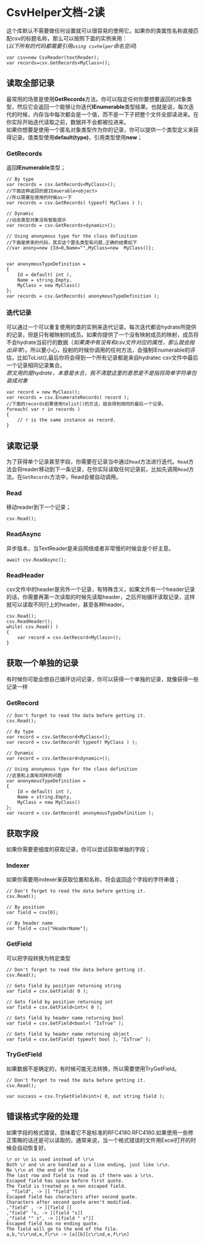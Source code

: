# CsvHelper文档-2读
这个库默认不需要做任何设置就可以很容易的使用它。如果你的类属性名称直接匹配csv的标题名称，那么可以按照下面的实例来用：  
(*以下所有的代码都需要引用```using csvhelper```命名空间*)
``` 
var csv=new CsvReader(textReader);
var records=csv.GetRecords<MyClass>();
```
## 读取全部记录
最常用的场景是使用**GetRecords**方法。你可以指定任何你要想要返回的对象类型，然后它会返回一个能够让你迭代**IEnumerable**类型结果。也就是说，每次迭代的时候，内存当中每次都会是一个值，而不是一下子把整个文件全部读进来。在你实际开始迭代读取之前，数据并不会都被拉进来。  
如果你想要是使用一个匿名对象类型作为你的记录，你可以提供一个类型定义来获得记录。值类型使用**default(type)**，引用类型使用**new**；  
### GetRecords
返回**IEnumerable**类型；  
```
// By type
var records = csv.GetRecords<MyClass>();
//下面这种返回的是IEmuerable<object>
//所以需要在使用的时候as一下
var records = csv.GetRecords( typeof( MyClass ) );

// Dynamic
//动态类型对象没有智能提示
var records = csv.GetRecords<dynamic>();

// Using anonymous type for the class definition
//下面是原来的代码，其实这个匿名类型有问题,正确的结果如下
//var anony=new {Id=0,Name="",MyClass=new  MyClass()};


var anonymousTypeDefinition =
{
    Id = default( int ),
    Name = string.Empty,
    MyClass = new MyClass()
};
var records = csv.GetRecords( anonymousTypeDefinition );
```
### 迭代记录
可以通过一个可以重复使用的类的实例来迭代记录。每次迭代都会hydrate所提供的记录，但是只有被映射的成员。如果你提供了一个没有映射成员的映射，成员将不会hydrate当前行的数据（*如果类中有没有和csv文件对应的属性，那么就会抛出异常*）。所以要小心，投射的时候你调用的任何方法，会强制IEnumerable的评估，比如ToList(),最后你将会得到一个所有记录都是来自hydratec csv文件中最后一个记录相同记录集合。  
*原文用的是hydrate，本意是水合，我不清楚这里的意思是不是指将简单字符串包装成对象*  
```
var record = new MyClass();
var records = csv.EnumerateRecords( record );
//下面的records如果使用tolist()的方法，就会得到相同的最后一个记录。
foreach( var r in records )
{
    // r is the same instance as record.
}
```
## 读取记录
为了获得单个记录甚至字段，你需要在记录当中通过```Read```方法进行迭代。```Read```方法会将reader移动到下一条记录，在你实际读取任何记录前，比如先调用```Read```方法。在```GetRecords```方法中，Read会被自动调用。  
### Read
移动reader到下一个记录；  
```
csv.Read();
```
### ReadAsync
异步版本，当TextReader是来自网络或者非常慢的时候会是个好主意。  
```
await csv.ReadAsync();
```
### ReadHeader
csv文件中的header是另外一个记录，有特殊含义，如果文件有一个header记录的话，你需要再第一次读取的时候先读取header，之后开始循环读取记录，这样就可以读取不同行上的header，甚至各种header。  
```
csv.Read();
csv.ReadHeader();
while( csv.Read() )
{
    var record = csv.GetRecord<MyClass>();
}
```
## 获取一个单独的记录
有时候你可能会想自己循环访问记录，你可以获得一个单独的记录，就像获得一些记录一样
### GetRecord
```
// Don't forget to read the data before getting it.
csv.Read();

// By type
var record = csv.GetRecord<MyClass>();
var record = csv.GetRecord( typeof( MyClass ) );

// Dynamic
var record = csv.GetRecord<dynamic>();

// Using anonymous type for the class definition
//这里和上面有同样的问题
var anonymousTypeDefinition =
{
    Id = default( int ),
    Name = string.Empty,
    MyClass = new MyClass()
};
var record = csv.GetRecord( anonymousTypeDefinition );
```
## 获取字段
如果你需要更细度的获取记录，你可以尝试获取单独的字段；  
### Indexer
如果你需要用indexer来获取位置和名称，将会返回这个字段的字符串值；  
```
// Don't forget to read the data before getting it.
csv.Read();

// By position
var field = csv[0];

// By header name
var field = csv["HeaderName"];
```
### GetField
可以把字段转换为特定类型  
```
// Don't forget to read the data before getting it.
csv.Read();

// Gets field by position returning string
var field = csv.GetField( 0 );

// Gets field by position returning int
var field = csv.GetField<int>( 0 );

// Gets field by header name returning bool
var field = csv.GetField<bool>( "IsTrue" );

// Gets field by header name returning object
var field = csv.GetField( typeof( bool ), "IsTrue" );
```
### TryGetField
如果数据不是确定的，有时候可能无法转换，所以需要使用TryGetField。  
```
// Don't forget to read the data before getting it.
csv.Read();

var success = csv.TryGetField<int>( 0, out string field );
```
## 错误格式字段的处理
如果字段的格式错误，意味着它不是标准的RFC4180.RFC4180.如果使用一些修正策略的话还是可以读取的，通常来说，当一个格式错误的文件用Excel打开的时候会自动恢复好。
```
\r or \n is used instead of \r\n
Both \r and \n are handled as a line ending, just like \r\n.
No \r\n at the end of the file
The last row and field is read as if there was a \r\n.
Escaped field has space before first quote.
The field is treated as a non escaped field.
, "field", -> ][ "field"][
Escaped field has characters after second quote.
Characters after second quote aren't modified.
,"field" , -> ][field ][
,"field" "s, -> ][field "s][
,"field "" s", -> ][field " s"][
Escaped field has no ending quote.
The field will go to the end of the file.
a,b,"c\r\nd,e,f\r\n -> [a][b][c\r\nd,e,f\r\n]
```